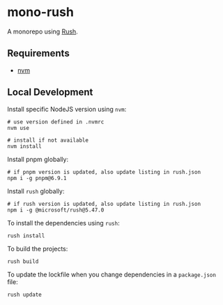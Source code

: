 # mono-rush

A monorepo using [Rush](https://rushjs.io/).

## Requirements

- [nvm](https://github.com/nvm-sh/nvm)

## Local Development

Install specific NodeJS version using `nvm`:

```shell
# use version defined in .nvmrc
nvm use

# install if not available
nvm install
```

Install pnpm globally:

```shell
# if pnpm version is updated, also update listing in rush.json
npm i -g pnpm@6.9.1
```

Install `rush` globally:

```shell
# if rush version is updated, also update listing in rush.json
npm i -g @microsoft/rush@5.47.0
```

To install the dependencies using `rush`:

```shell
rush install
```

To build the projects:

```shell
rush build
```

To update the lockfile when you change dependencies in a `package.json` file:

```shell
rush update
```
